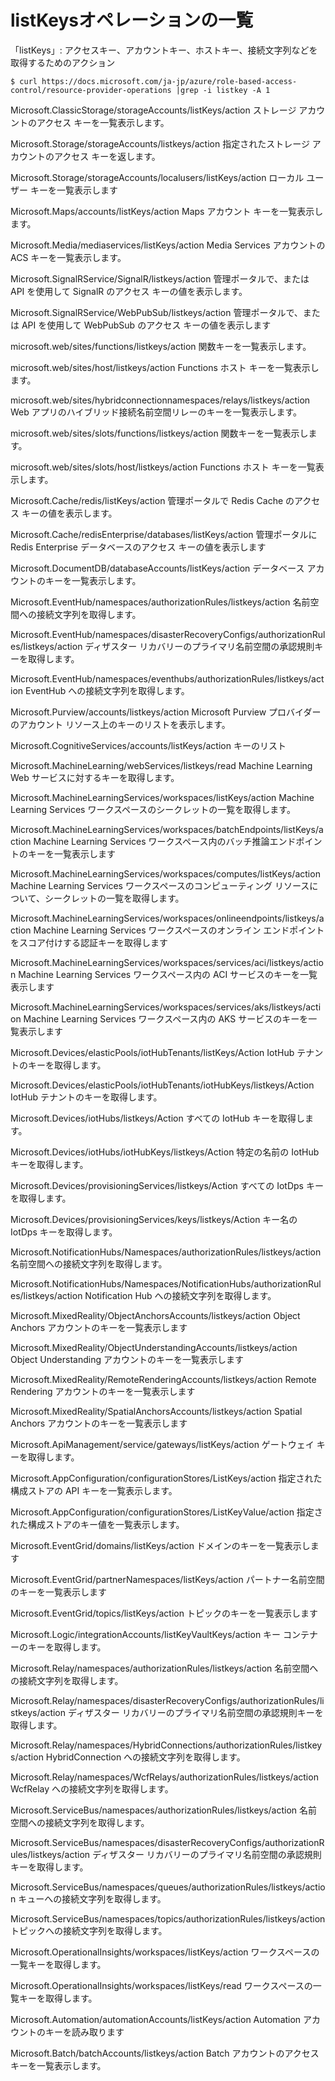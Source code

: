 
# listKeysオペレーションの一覧

「listKeys」: アクセスキー、アカウントキー、ホストキー、接続文字列などを取得するためのアクション

```
$ curl https://docs.microsoft.com/ja-jp/azure/role-based-access-control/resource-provider-operations |grep -i listkey -A 1
```

Microsoft.ClassicStorage/storageAccounts/listKeys/action
ストレージ アカウントのアクセス キーを一覧表示します。

Microsoft.Storage/storageAccounts/listkeys/action
指定されたストレージ アカウントのアクセス キーを返します。

Microsoft.Storage/storageAccounts/localusers/listKeys/action
ローカル ユーザー キーを一覧表示します

Microsoft.Maps/accounts/listKeys/action
Maps アカウント キーを一覧表示します。

Microsoft.Media/mediaservices/listKeys/action
Media Services アカウントの ACS キーを一覧表示します。

Microsoft.SignalRService/SignalR/listkeys/action
管理ポータルで、または API を使用して SignalR のアクセス キーの値を表示します。

Microsoft.SignalRService/WebPubSub/listkeys/action
管理ポータルで、または API を使用して WebPubSub のアクセス キーの値を表示します

microsoft.web/sites/functions/listkeys/action
関数キーを一覧表示します。

microsoft.web/sites/host/listkeys/action
Functions ホスト キーを一覧表示します。

microsoft.web/sites/hybridconnectionnamespaces/relays/listkeys/action
Web アプリのハイブリッド接続名前空間リレーのキーを一覧表示します。

microsoft.web/sites/slots/functions/listkeys/action
関数キーを一覧表示します。

microsoft.web/sites/slots/host/listkeys/action
Functions ホスト キーを一覧表示します。

Microsoft.Cache/redis/listKeys/action
管理ポータルで Redis Cache のアクセス キーの値を表示します。

Microsoft.Cache/redisEnterprise/databases/listKeys/action
管理ポータルに Redis Enterprise データベースのアクセス キーの値を表示します

Microsoft.DocumentDB/databaseAccounts/listKeys/action
データベース アカウントのキーを一覧表示します。

Microsoft.EventHub/namespaces/authorizationRules/listkeys/action
名前空間への接続文字列を取得します。

Microsoft.EventHub/namespaces/disasterRecoveryConfigs/authorizationRules/listkeys/action
ディザスター リカバリーのプライマリ名前空間の承認規則キーを取得します。

Microsoft.EventHub/namespaces/eventhubs/authorizationRules/listkeys/action
EventHub への接続文字列を取得します。

Microsoft.Purview/accounts/listkeys/action
Microsoft Purview プロバイダーのアカウント リソース上のキーのリストを表示します。

Microsoft.CognitiveServices/accounts/listKeys/action
キーのリスト

Microsoft.MachineLearning/webServices/listkeys/read
Machine Learning Web サービスに対するキーを取得します。

Microsoft.MachineLearningServices/workspaces/listKeys/action
Machine Learning Services ワークスペースのシークレットの一覧を取得します。

Microsoft.MachineLearningServices/workspaces/batchEndpoints/listKeys/action
Machine Learning Services ワークスペース内のバッチ推論エンドポイントのキーを一覧表示します

Microsoft.MachineLearningServices/workspaces/computes/listKeys/action
Machine Learning Services ワークスペースのコンピューティング リソースについて、シークレットの一覧を取得します。

Microsoft.MachineLearningServices/workspaces/onlineendpoints/listkeys/action
Machine Learning Services ワークスペースのオンライン エンドポイントをスコア付けする認証キーを取得します

Microsoft.MachineLearningServices/workspaces/services/aci/listkeys/action
Machine Learning Services ワークスペース内の ACI サービスのキーを一覧表示します

Microsoft.MachineLearningServices/workspaces/services/aks/listkeys/action
Machine Learning Services ワークスペース内の AKS サービスのキーを一覧表示します

Microsoft.Devices/elasticPools/iotHubTenants/listKeys/Action
IotHub テナントのキーを取得します。

Microsoft.Devices/elasticPools/iotHubTenants/iotHubKeys/listkeys/Action
IotHub テナントのキーを取得します。

Microsoft.Devices/iotHubs/listkeys/Action
すべての IotHub キーを取得します。

Microsoft.Devices/iotHubs/iotHubKeys/listkeys/Action
特定の名前の IotHub キーを取得します。

Microsoft.Devices/provisioningServices/listkeys/Action
すべての IotDps キーを取得します。

Microsoft.Devices/provisioningServices/keys/listkeys/Action
キー名の IotDps キーを取得します。

Microsoft.NotificationHubs/Namespaces/authorizationRules/listkeys/action
名前空間への接続文字列を取得します。

Microsoft.NotificationHubs/Namespaces/NotificationHubs/authorizationRules/listkeys/action
Notification Hub への接続文字列を取得します。

Microsoft.MixedReality/ObjectAnchorsAccounts/listkeys/action
Object Anchors アカウントのキーを一覧表示します

Microsoft.MixedReality/ObjectUnderstandingAccounts/listkeys/action
Object Understanding アカウントのキーを一覧表示します

Microsoft.MixedReality/RemoteRenderingAccounts/listkeys/action
Remote Rendering アカウントのキーを一覧表示します

Microsoft.MixedReality/SpatialAnchorsAccounts/listkeys/action
Spatial Anchors アカウントのキーを一覧表示します

Microsoft.ApiManagement/service/gateways/listKeys/action
ゲートウェイ キーを取得します。

Microsoft.AppConfiguration/configurationStores/ListKeys/action
指定された構成ストアの API キーを一覧表示します。

Microsoft.AppConfiguration/configurationStores/ListKeyValue/action
指定された構成ストアのキー値を一覧表示します。

Microsoft.EventGrid/domains/listKeys/action
ドメインのキーを一覧表示します

Microsoft.EventGrid/partnerNamespaces/listKeys/action
パートナー名前空間のキーを一覧表示します

Microsoft.EventGrid/topics/listKeys/action
トピックのキーを一覧表示します

Microsoft.Logic/integrationAccounts/listKeyVaultKeys/action
キー コンテナーのキーを取得します。

Microsoft.Relay/namespaces/authorizationRules/listkeys/action
名前空間への接続文字列を取得します。

Microsoft.Relay/namespaces/disasterRecoveryConfigs/authorizationRules/listkeys/action
ディザスター リカバリーのプライマリ名前空間の承認規則キーを取得します。

Microsoft.Relay/namespaces/HybridConnections/authorizationRules/listkeys/action
HybridConnection への接続文字列を取得します。

Microsoft.Relay/namespaces/WcfRelays/authorizationRules/listkeys/action
WcfRelay への接続文字列を取得します。

Microsoft.ServiceBus/namespaces/authorizationRules/listkeys/action
名前空間への接続文字列を取得します。

Microsoft.ServiceBus/namespaces/disasterRecoveryConfigs/authorizationRules/listkeys/action
ディザスター リカバリーのプライマリ名前空間の承認規則キーを取得します。

Microsoft.ServiceBus/namespaces/queues/authorizationRules/listkeys/action
キューへの接続文字列を取得します。

Microsoft.ServiceBus/namespaces/topics/authorizationRules/listkeys/action
トピックへの接続文字列を取得します。

Microsoft.OperationalInsights/workspaces/listKeys/action
ワークスペースの一覧キーを取得します。

Microsoft.OperationalInsights/workspaces/listKeys/read
ワークスペースの一覧キーを取得します。

Microsoft.Automation/automationAccounts/listKeys/action
Automation アカウントのキーを読み取ります

Microsoft.Batch/batchAccounts/listkeys/action
Batch アカウントのアクセス キーを一覧表示します。
